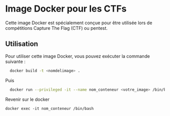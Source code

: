 # Image Docker pour les CTFs

Cette image Docker est spécialement conçue pour être utilisée lors de compétitions Capture The Flag (CTF) ou pentest.

## Utilisation

Pour utiliser cette image Docker, vous pouvez exécuter la commande suivante :

```bash
  docker build -t <nomdelimage> .
```

Puis 

```bash
  docker run --privileged -it --name nom_conteneur <votre_image> /bin/bash
```

Revenir sur le docker 

```
docker exec -it nom_conteneur /bin/bash
```